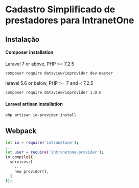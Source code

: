 # Cadastro Simplificado de prestadores para IntranetOne

## Instalação

#### Composer installation

Laravel 7 or above, PHP >= 7.2.5

```sh
composer require dataview/ioprovider dev-master
```

laravel 5.6 or below, PHP >= 7 and < 7.2.5

```sh
composer require dataview/ioprovider 1.0.0
```

#### Laravel artisan installation

```sh
php artisan io-provider:install
```

## Webpack

```sh
let io = require('intranetone');
...
let user = require('intranetone-provider');
io.compile({
  services:[
    ...
    new provider(),
  ]
});
```
